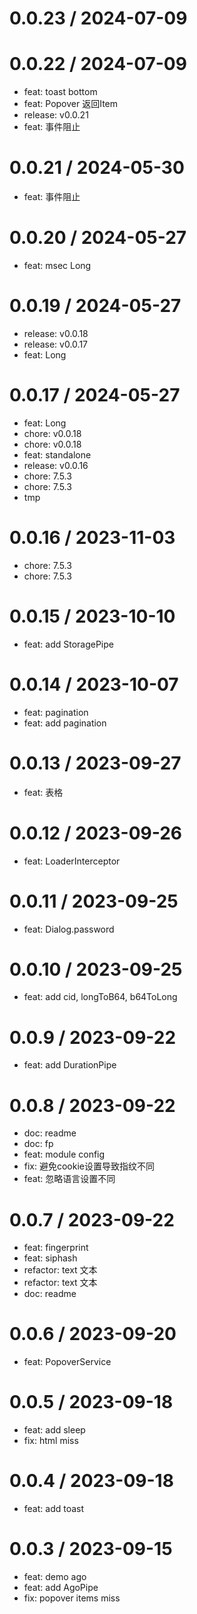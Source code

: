 
0.0.23 / 2024-07-09
===================



0.0.22 / 2024-07-09
===================

* feat: toast bottom
* feat: Popover 返回Item
* release: v0.0.21
* feat: 事件阻止

0.0.21 / 2024-05-30
===================

* feat: 事件阻止

0.0.20 / 2024-05-27
===================

* feat: msec Long

0.0.19 / 2024-05-27
===================

* release: v0.0.18
* release: v0.0.17
* feat: Long

0.0.17 / 2024-05-27
===================

* feat: Long
* chore: v0.0.18
* chore: v0.0.18
* feat: standalone
* release: v0.0.16
* chore: 7.5.3
* chore: 7.5.3
* tmp

0.0.16 / 2023-11-03
===================

* chore: 7.5.3
* chore: 7.5.3

0.0.15 / 2023-10-10
===================

* feat: add StoragePipe

0.0.14 / 2023-10-07
===================

* feat: pagination
* feat: add pagination

0.0.13 / 2023-09-27
===================

* feat: 表格

0.0.12 / 2023-09-26
===================

* feat: LoaderInterceptor

0.0.11 / 2023-09-25
===================

* feat: Dialog.password

0.0.10 / 2023-09-25
===================

* feat: add cid, longToB64, b64ToLong

0.0.9 / 2023-09-22
==================

* feat: add DurationPipe

0.0.8 / 2023-09-22
==================

* doc: readme
* doc: fp
* feat: module config
* fix: 避免cookie设置导致指纹不同
* feat: 忽略语言设置不同

0.0.7 / 2023-09-22
==================

* feat: fingerprint
* feat: siphash
* refactor: text 文本
* refactor: text 文本
* doc: readme

0.0.6 / 2023-09-20
==================

* feat: PopoverService

0.0.5 / 2023-09-18
==================

* feat: add sleep
* fix: html miss

0.0.4 / 2023-09-18
==================

* feat: add toast

0.0.3 / 2023-09-15
==================

* feat: demo ago
* feat: add AgoPipe
* fix: popover items miss
